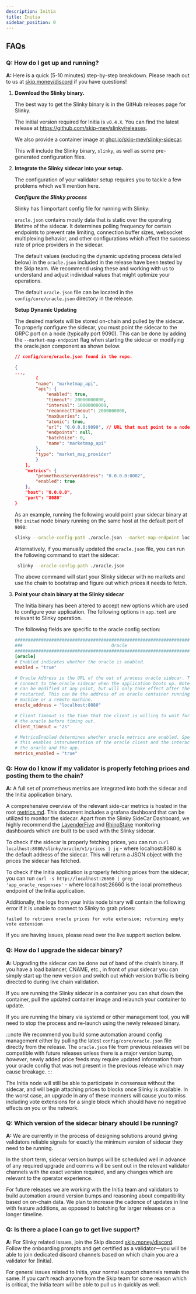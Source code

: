 ```yaml
---
description: Initia
title: Initia
sidebar_position: 0
---
```


## FAQs

### **Q: How do I get up and running?**

**A:** Here is a quick (5-10 minutes) step-by-step breakdown. Please reach out to us at [skip.money/discord](http://skip.money/discord) if you have questions!

1. **Download the Slinky binary.**

   The best way to get the Slinky binary is in the GitHub releases page for Slinky.

   The initial version required for Initia is `v0.4.X`. You can find the latest release at https://github.com/skip-mev/slinky/releases.

   We also provide a container image at [ghcr.io/skip-mev/slinky-sidecar](http://ghcr.io/skip-mev/slinky-sidecar).

   This will include the Slinky binary, `slinky`, as well as some pre-generated configuration files.

2. **Integrate the Slinky sidecar into your setup.**

   The configuration of your validator setup requires you to tackle a few problems which we’ll mention here.

   **_Configure the Slinky process_**

   Slinky has 1 important config file for running with Slinky:

   `oracle.json` contains mostly data that is static over the operating lifetime of the sidecar. It determines polling frequency for certain endpoints to prevent rate limiting, connection buffer sizes, websocket multiplexing behavior, and other configurations which affect the success rate of price providers in the sidecar.

   The default values (excluding the dynamic updating process detailed below) in the `oracle.json` included in the release have been tested by the Skip team. We recommend using these and working with us to understand and adjust individual values that might optimize your operations.

   The default `oracle.json` file can be located in the `config/core/oracle.json` directory in the release.

   **Setup Dynamic Updating**

   The desired markets will be stored on-chain and pulled by the sidecar. To properly configure the sidecar, you must point the sidecar to the GRPC port on a node (typically port 9090). This can be done by adding the `--market-map-endpoint` flag when starting the sidecar or modifying the oracle.json component as shown below.

   ```json
   // config/core/oracle.json found in the repo.

   {
   ...,
           {
           "name": "marketmap_api",
           "api": {
               "enabled": true,
               "timeout": 20000000000,
               "interval": 10000000000,
               "reconnectTimeout": 2000000000,
               "maxQueries": 1,
               "atomic": true,
               "url": "0.0.0.0:9090", // URL that must point to a node GRPC endpoint
               "endpoints": null,
               "batchSize": 0,
               "name": "marketmap_api"
           },
           "type": "market_map_provider"
           }
       ],
       "metrics": {
           "prometheusServerAddress": "0.0.0.0:8002",
           "enabled": true
       },
       "host": "0.0.0.0",
       "port": "8080"
   }
   ```

   As an example, running the following would point your sidecar binary at the `initad` node binary running on the same host at the default port of `9090`:

   ```bash
   slinky --oracle-config-path ./oracle.json --market-map-endpoint localhost:9090
   ```

   Alternatively, if you manually updated the `oracle.json` file, you can run the following command to start the sidecar:

   ```bash
    slinky --oracle-config-path ./oracle.json
   ```

   The above command will start your Slinky sidecar with no markets and use the chain to bootstrap and figure out which prices it needs to fetch.

3. **Point your chain binary at the Slinky sidecar**

   The Initia binary has been altered to accept new options which are used to configure your application. The following options in `app.toml` are relevant to Slinky operation.

   The following fields are specific to the oracle config section:

   ```toml
   ###############################################################################
   ###                                  Oracle                                 ###
   ###############################################################################
   [oracle]
   # Enabled indicates whether the oracle is enabled.
   enabled = "true"

   # Oracle Address is the URL of the out of process oracle sidecar. This is used to
   # connect to the oracle sidecar when the application boots up. Note that the address
   # can be modified at any point, but will only take effect after the application is
   # restarted. This can be the address of an oracle container running on the same
   # machine or a remote machine.
   oracle_address = "localhost:8080"

   # Client Timeout is the time that the client is willing to wait for responses from
   # the oracle before timing out.
   client_timeout = "2s"

   # MetricsEnabled determines whether oracle metrics are enabled. Specifically
   # this enables intsrumentation of the oracle client and the interaction between
   # the oracle and the app.
   metrics_enabled = "true"
   ```

### **Q: How do I know if my validator is properly fetching prices and posting them to the chain?**

**A:** A full set of prometheus metrics are integrated into both the sidecar and the Initia application binary.

A comprehensive overview of the relevant side-car metrics is hosted in the root [metrics.md](https://github.com/skip-mev/slinky/blob/main/metrics.md). This document includes a grafana dashboard that can be utilized to monitor the sidecar. Apart from the Slinky SideCar Dashboard, we highly recommend the [LavenderFive](https://github.com/LavenderFive/slinky-monitoring) and [RhinoStake](https://github.com/RhinoStake/slinky_monitoring_dashboard) monitoring dashboards which are built to be used with the Slinky sidecar.

To check if the sidecar is properly fetching prices, you can run `curl localhost:8080/slinky/oracle/v1/prices | jq` - where localhost:8080 is the default address of the sidecar. This will return a JSON object with the prices the sidecar has fetched.

To check if the Initia application is properly fetching prices from the sidecar, you can run `curl -s http://localhost:26660 | grep 'app_oracle_responses'` - where localhost:26660 is the local prometheus endpoint of the Initia application.

Additionally, the logs from your Initia node binary will contain the following error if it is unable to connect to Slinky to grab prices:

`failed to retrieve oracle prices for vote extension; returning empty vote extension`

If you are having issues, please read over the live support section below.

### **Q: How do I upgrade the sidecar binary?**

**A:** Upgrading the sidecar can be done out of band of the chain’s binary. If you have a load balancer, CNAME, etc., in front of your sidecar you can simply start up the new version and switch out which version traffic is being directed to during live chain validation.

If you are running the Slinky sidecar in a container you can shut down the container, pull the updated container image and relaunch your container to update.

If you are running the binary via systemd or other management tool, you will need to stop the process and re-launch using the newly released binary.

:::note
We recommend you build some automation around config management either by pulling the latest `config/core/oracle.json` file directly from the release. The `oracle.json` file from previous releases will be compatible with future releases unless there is a major version bump, _however_, newly added price feeds may require updated information from your oracle config that was not present in the previous release which may cause breakage.
:::

The Initia node will still be able to participate in consensus without the sidecar, and will begin attaching prices to blocks once Slinky is available. In the worst case, an upgrade in any of these manners will cause you to miss including vote extensions for a single block which should have no negative effects on you or the network.

### **Q: Which version of the sidecar binary should I be running?**

**A:** We are currently in the process of designing solutions around giving validators reliable signals for exactly the minimum version of sidecar they need to be running.

In the short term, sidecar version bumps will be scheduled well in advance of any required upgrade and comms will be sent out in the relevant validator channels with the exact version required, and any changes which are relevant to the operator experience.

For future releases we are working with the Initia team and validators to build automation around version bumps and reasoning about compatibility based on on-chain data. We plan to increase the cadence of updates in line with feature additions, as opposed to batching for larger releases on a longer timeline.

### **Q: Is there a place I can go to get live support?**

**A:** For Slinky related issues, join the Skip discord [skip.money/discord](http://skip.money/discord). Follow the onboarding prompts and get certified as a validator—you will be able to join dedicated discord channels based on which chain you are a validator for (Initia).

For general issues related to Initia, your normal support channels remain the same. If you can’t reach anyone from the Skip team for some reason which is critical, the Initia team will be able to pull us in quickly as well.
